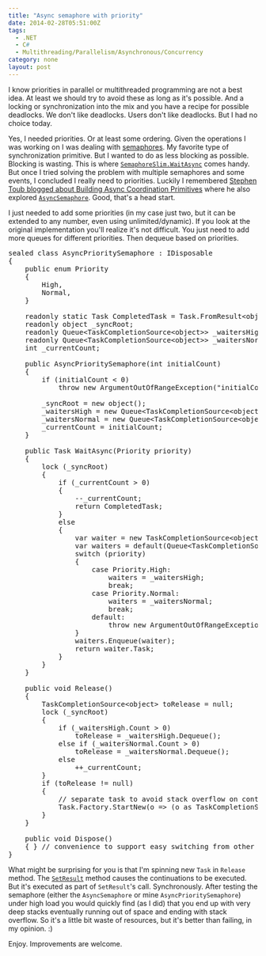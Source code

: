 ```yaml
---
title: "Async semaphore with priority"
date: 2014-02-28T05:51:00Z
tags:
  - .NET
  - C#
  - Multithreading/Parallelism/Asynchronous/Concurrency
category: none
layout: post
---
```

I know priorities in parallel or multithreaded programming are not a best idea. At least we should try to avoid these as long as it's possible. And a locking or synchronization into the mix and you have a recipe for possible deadlocks. We don't like deadlocks. Users don't like deadlocks. But I had no choice today.

<!-- excerpt -->

Yes, I needed priorities. Or at least some ordering. Given the operations I was working on I was dealing with [semaphores][1]. My favorite type of synchronization primitive. But I wanted to do as less blocking as possible. Blocking is wasting. This is where [`SemaphoreSlim.WaitAsync`][4] comes handy. But once I tried solving the problem with multiple semaphores and some events, I concluded I really need to priorities. Luckily I remembered [Stephen Toub blogged about Building Async Coordination Primitives][2] where he also explored [`AsyncSemaphore`][3]. Good, that's a head start.

I just needed to add some priorities (in my case just two, but it can be extended to any number, even using unlimited/dynamic). If you look at the original implementation you'll realize it's not difficult. You just need to add more queues for different priorities. Then dequeue based on priorities.

<pre class="brush:csharp">
sealed class AsyncPrioritySemaphore : IDisposable
{
	public enum Priority
	{
		High,
		Normal,
	}

	readonly static Task CompletedTask = Task.FromResult&lt;object&gt;(null);
	readonly object _syncRoot;
	readonly Queue&lt;TaskCompletionSource&lt;object&gt;&gt; _waitersHigh;
	readonly Queue&lt;TaskCompletionSource&lt;object&gt;&gt; _waitersNormal;
	int _currentCount;

	public AsyncPrioritySemaphore(int initialCount)
	{
		if (initialCount &lt; 0)
			throw new ArgumentOutOfRangeException("initialCount");

		_syncRoot = new object();
		_waitersHigh = new Queue&lt;TaskCompletionSource&lt;object&gt;&gt;();
		_waitersNormal = new Queue&lt;TaskCompletionSource&lt;object&gt;&gt;();
		_currentCount = initialCount;
	}

	public Task WaitAsync(Priority priority)
	{
		lock (_syncRoot)
		{
			if (_currentCount &gt; 0)
			{
				--_currentCount;
				return CompletedTask;
			}
			else
			{
				var waiter = new TaskCompletionSource&lt;object&gt;();
				var waiters = default(Queue&lt;TaskCompletionSource&lt;object&gt;&gt;);
				switch (priority)
				{
					case Priority.High:
						waiters = _waitersHigh;
						break;
					case Priority.Normal:
						waiters = _waitersNormal;
						break;
					default:
						throw new ArgumentOutOfRangeException("priority");
				}
				waiters.Enqueue(waiter);
				return waiter.Task;
			}
		}
	}

	public void Release()
	{
		TaskCompletionSource&lt;object&gt; toRelease = null;
		lock (_syncRoot)
		{
			if (_waitersHigh.Count &gt; 0)
				toRelease = _waitersHigh.Dequeue();
			else if (_waitersNormal.Count &gt; 0)
				toRelease = _waitersNormal.Dequeue();
			else
				++_currentCount;
		}
		if (toRelease != null)
		{
			// separate task to avoid stack overflow on continuations
			Task.Factory.StartNew(o =&gt; (o as TaskCompletionSource&lt;object&gt;).SetResult(null), toRelease, TaskCreationOptions.HideScheduler).Wait();
		}
	}

	public void Dispose()
	{ } // convenience to support easy switching from other primitives
}
</pre>

What might be surprising for you is that I'm spinning new `Task` in `Release` method. The [`SetResult`][5] method causes the continuations to be executed. But it's executed as part of `SetResult`'s call. Synchronously. After testing the semaphore (either the `AsyncSemaphore` or mine `AsyncPrioritySemaphore`) under high load you would quickly find (as I did) that you end up with very deep stacks eventually running out of space and ending with stack overflow. So it's a little bit waste of resources, but it's better than failing, in my opinion. :)

Enjoy. Improvements are welcome.

[1]: http://en.wikipedia.org/wiki/Semaphore_(programming)
[2]: http://social.msdn.microsoft.com/Search/en-US?query=%22Building%20Async%20Coordination%20Primitives%22&beta=0&rn=.NET+Parallel+Programming&rq=site:blogs.msdn.com/b/pfxteam/&ac=4
[3]: http://blogs.msdn.com/b/pfxteam/archive/2012/02/12/10266983.aspx
[4]: http://msdn.microsoft.com/en-us/library/hh462723(v=vs.110).aspx
[5]: http://msdn.microsoft.com/en-us/library/dd449202(v=vs.110).aspx
